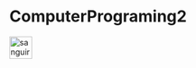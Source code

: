 # ComputerPrograming2

<p align="left">
<a href="https://www.sti.edu/" target="blank"><img align="center" src="https://www.sti.edu/images/stilogo3.png" alt="sanguiris" height="40" width="40" />
</a></p>

